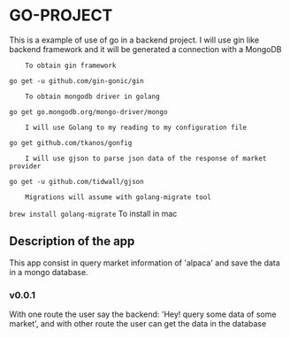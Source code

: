 # GO-PROJECT

This is a example of use of go in a backend project. I will use gin like backend framework and it will be generated a connection with a MongoDB

		To obtain gin framework
`go get -u github.com/gin-gonic/gin`

		To obtain mongodb driver in golang
`go get go.mongodb.org/mongo-driver/mongo`

		I will use Golang to my reading to my configuration file
`go get github.com/tkanos/gonfig`

		I will use gjson to parse json data of the response of market provider
`go get -u github.com/tidwall/gjson`

		Migrations will assume with golang-migrate tool
`brew install golang-migrate` To install in mac

## Description of the app

This app consist in query market information of 'alpaca' and save the data in a mongo database.

### v0.0.1

With one route the user say the backend: 'Hey! query some data of some market', and with other route the user can get the data in the database
